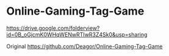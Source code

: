 # Online-Gaming-Tag-Game

https://drive.google.com/folderview?id=0B_oGjcmK0WHqWENwRTIwR3Z4Sk0&usp=sharing


Original https://github.com/Deagor/Online-Gaming-Tag-Game
